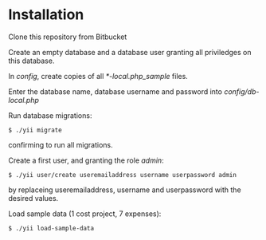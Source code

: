 Installation
============

Clone this repository from Bitbucket

Create an empty database and a database user granting all priviledges on this database.

In _config_, create copies of all _*-local.php_sample_ files.

Enter the database name, database username and password into _config/db-local.php_

Run database migrations:

    $ ./yii migrate

confirming to run all migrations.

Create a first user, and granting the role _admin_:

    $ ./yii user/create useremailaddress username userpassword admin

by replaceing useremailaddress, username and userpassword with the desired values.

Load sample data (1 cost project, 7 expenses):

    $ ./yii load-sample-data

